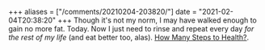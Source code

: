 +++
aliases = ["/comments/20210204-203820/"]
date = "2021-02-04T20:38:20"
+++
Though it's not my norm, I may have walked enough to gain no more fat. Today. Now I just need to rinse and repeat every day _for the rest of my life_ (and eat better too, alas). [How Many Steps to Health?](https://theconversation.com/do-we-really-need-to-walk-10-000-steps-a-day-153765?utm_source=pocket-newtab).

